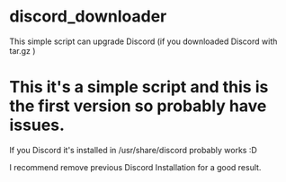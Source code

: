 # discord_downloader
This simple script can upgrade Discord (if you downloaded Discord with tar.gz )

# This it's a simple script and this is the first version so probably have issues.

If you Discord it's installed in /usr/share/discord probably works :D

I recommend remove previous Discord Installation for a good result.
